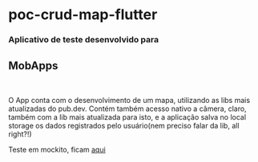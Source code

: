 # poc-crud-map-flutter

### Aplicativo de teste desenvolvido para 
## MobApps
<br>
<p> O App conta com o desenvolvimento de um mapa, utilizando as libs mais atualizadas do pub.dev. Contém também acesso nativo a câmera, claro, também com a lib mais atualizada para isto, e a aplicação salva no local storage os dados registrados pelo usuário(nem preciso falar da lib, all right?!)</p>
<p>Teste em mockito, ficam <a href="https://github.com/giofacul/repo-rispar-test/tree/main/app_rispar/test" target="_blank">aqui</a></p>
